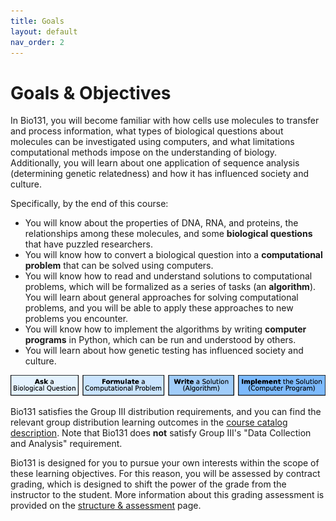 ```yaml
---
title: Goals
layout: default
nav_order: 2
---
```


# Goals & Objectives

In Bio131, you will become familiar with how cells use molecules to transfer and process information, what types of biological questions about molecules can be investigated using computers, and what limitations computational methods impose on the understanding of biology. Additionally, you will learn about one application of sequence analysis (determining genetic relatedness) and how it has influenced society and culture.

Specifically, by the end of this course:

- You will know about the properties of DNA, RNA, and proteins, the relationships among these molecules, and some **biological questions** that have puzzled researchers.
- You will know how to convert a biological question into a **computational problem** that can be solved using computers.  
- You will know how to read and understand solutions to computational problems, which will be formalized as a series of tasks (an **algorithm**).  You will learn about general approaches for solving computational problems, and you will be able to apply these approaches to new problems you encounter.
- You will know how to implement the algorithms by writing **computer programs** in Python, which can be run and understood by others.
- You will learn about how genetic testing has influenced society and culture.

![goals.png](../figs/goals.png)

Bio131 satisfies the Group III distribution requirements, and you can find the relevant group distribution learning outcomes in the [course catalog description](https://catalog.reed.edu/preview_course_nopop.php?catoid=1&coid=121).  Note that Bio131 does **not** satisfy Group III's "Data Collection and Analysis" requirement.

Bio131 is designed for you to pursue your own interests within the scope of these learning objectives. For this reason, you will be assessed by contract grading, which is designed to shift the power of the grade from the instructor to the student. More information about this grading assessment is provided on the [structure & assessment](assessment/index.md) page.
